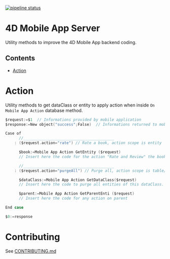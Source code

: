 [![pipeline status](https://gitlab-4d.private.4d.fr/qmobile/4d-mobile-app-server/badges/master/pipeline.svg)](https://gitlab-4d.private.4d.fr/qmobile/4d-mobile-app-server/commits/master)

# 4D Mobile App Server

Utility methods to improve the 4D Mobile App backend coding.

##  Contents ##
- [Action](#Action)

# Action ##

Utility methods to get dataClass or entity to apply action when inside `On Mobile App Action` database method.

```swift
$request:=$1  // Informations provided by mobile application
$response:=New object("success";False)  // Informations returned to mobile application

Case of
      //________________________________________
    : ($request.action="rate") // Rate a book, action scope is entity

      $book:=Mobile App Action GetEntity ($request)
      // Insert here the code for the action "Rate and Review" the book

      //________________________________________
    : ($request.action="purgeAll") // Purge all, action scope is table/dataclass

      $dataClass:=Mobile App Action GetDataClass($request)
      // Insert here the code to purge all entities of this dataClass.

      $parent:=Mobile App Action GetParentEnti ($request)
      // Insert here the code for any action on parent

End case

$0:=response
```

# Contributing #
See [CONTRIBUTING.md](CONTRIBUTING.md)
